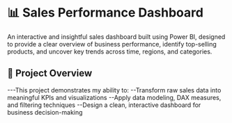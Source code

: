 # 📊 Sales Performance Dashboard
An interactive and insightful sales dashboard built using Power BI, designed to provide a clear overview of business performance, identify top-selling products, and uncover key trends across time, regions, and categories.

## 🚀 Project Overview

---This project demonstrates my ability to:
--Transform raw sales data into meaningful KPIs and visualizations
--Apply data modeling, DAX measures, and filtering techniques
--Design a clean, interactive dashboard for business decision-making

